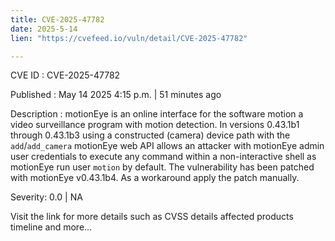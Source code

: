```yaml
---
title: CVE-2025-47782
date: 2025-5-14
lien: "https://cvefeed.io/vuln/detail/CVE-2025-47782"

---
```


CVE ID : CVE-2025-47782

Published :  May 14
2025
4:15 p.m. | 51 minutes ago

Description : motionEye is an online interface for the software motion
a video surveillance program with motion detection. In versions 0.43.1b1 through 0.43.1b3
using a constructed (camera) device path with the `add`/`add_camera` motionEye web API allows an attacker with motionEye admin user credentials to execute any command within a non-interactive shell as motionEye run user
`motion` by default. The vulnerability has been patched with motionEye v0.43.1b4. As a workaround
apply the patch manually.

Severity: 0.0 | NA

Visit the link for more details
such as CVSS details
affected products
timeline
and more...
